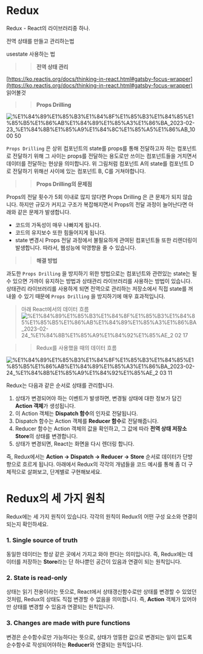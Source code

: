 # Redux

Redux - React의 라이브러리중 하나.

전역 상태를 만들고 관리하는법

usestate 사용하는 법

>>**전역 상태 관리**

[https://ko.reactjs.org/docs/thinking-in-react.html#gatsby-focus-wrapper](https://ko.reactjs.org/docs/thinking-in-react.html#gatsby-focus-wrapper) 읽어볼것

>>****Props Drilling****

![%E1%84%89%E1%85%B3%E1%84%8F%E1%85%B3%E1%84%85%E1%85%B5%E1%86%AB%E1%84%89%E1%85%A3%E1%86%BA_2023-02-23_%E1%84%8B%E1%85%A9%E1%84%8C%E1%85%A5%E1%86%AB_10 00 50](https://user-images.githubusercontent.com/115977201/221102114-383fbe50-80d4-4634-933d-194d88e27674.png)


`Props Drilling`
은 상위 컴포넌트의 state를 props를 통해 전달하고자 하는 컴포넌트로 전달하기 위해 그 사이는 props를 전달하는 용도로만 쓰이는 컴포넌트들을 거치면서 데이터를 전달하는 현상을 의미합니다. 위 그림처럼 컴포넌트 A의 state를 컴포넌트 D로 전달하기 위해선 사이에 있는 컴포넌트 B, C를 거쳐야합니다.

>>****Props Drilling의 문제점****

Props의 전달 횟수가 5회 이내로 많지 않다면 Props Drilling 은 큰 문제가 되지 않습니다. 하지만 규모가 커지고 구조가 복잡해지면서 Props의 전달 과정이 늘어난다면 아래와 같은 문제가 발생합니다.

- 코드의 가독성이 매우 나빠지게 됩니다.
- 코드의 유지보수 또한 힘들어지게 됩니다.
- state 변경시 Props 전달 과정에서 불필요하게 관여된 컴포넌트들 또한 리렌더링이 발생합니다.
따라서, 웹성능에 악영향을 줄 수 있습니다.

>>****해결 방법****

과도한 `Props Drilling`
을 방지하기 위한 방법으로는 컴포넌트와 관련있는 state는 될 수 있으면 가까이 유지하는 방법과 상태관리 라이브러리를 사용하는 방법이 있습니다. 상태관리 라이브러리를 사용하게 되면 전역으로 관리하는 저장소에서 직접 state를 꺼내쓸 수 있기 때문에 `Props Drilling`
을 방지하기에 매우 효과적입니다.

>아래 React에서의 데이터 흐름
![%E1%84%89%E1%85%B3%E1%84%8F%E1%85%B3%E1%84%85%E1%85%B5%E1%86%AB%E1%84%89%E1%85%A3%E1%86%BA_2023-02-24_%E1%84%8B%E1%85%A9%E1%84%92%E1%85%AE_2 02 17](https://user-images.githubusercontent.com/115977201/221102145-d16272cc-b1d2-4c3b-968f-b141029cd190.png)


>>Redux를 사용했을 때의 데이터 흐름

![%E1%84%89%E1%85%B3%E1%84%8F%E1%85%B3%E1%84%85%E1%85%B5%E1%86%AB%E1%84%89%E1%85%A3%E1%86%BA_2023-02-24_%E1%84%8B%E1%85%A9%E1%84%92%E1%85%AE_2 03 11](https://user-images.githubusercontent.com/115977201/221102169-efcbe1e9-f3e5-487e-bf54-79739aacfd3a.png)


Redux는 다음과 같은 순서로 상태를 관리합니다.

1. 상태가 변경되어야 하는 이벤트가 발생하면, 변경될 상태에 대한 정보가 담긴 **Action 객체**가 생성됩니다.
2. 이 Action 객체는 **Dispatch 함수**의 인자로 전달됩니다.
3. Dispatch 함수는 Action 객체를 **Reducer 함수**로 전달해줍니다.
4. Reducer 함수는 Action 객체의 값을 확인하고, 그 값에 따라 **전역 상태 저장소 Store**의 상태를 변경합니다.
5. 상태가 변경되면, React는 화면을 다시 렌더링 합니다.

즉, Redux에서는 **Action → Dispatch → Reducer → Store** 순서로 데이터가 단방향으로 흐르게 됩니다. 아래에서 Redux의 각각의 개념들을 코드 예시를 통해 좀 더 구체적으로 살펴보고, 단계별로 구현해보세요.

# **Redux의 세 가지 원칙**

Redux에는 세 가지 원칙이 있습니다. 각각의 원칙이 Redux의 어떤 구성 요소와 연결이 되는지 확인하세요.

### **1. Single source of truth**

동일한 데이터는 항상 같은 곳에서 가지고 와야 한다는 의미입니다. 즉, Redux에는 데이터를 저장하는 **Store**라는 단 하나뿐인 공간이 있음과 연결이 되는 원칙입니다.

### **2. State is read-only**

상태는 읽기 전용이라는 뜻으로, React에서 상태갱신함수로만 상태를 변경할 수 있었던 것처럼, Redux의 상태도 직접 변경할 수 없음을 의미합니다. 즉, **Action** 객체가 있어야만 상태를 변경할 수 있음과 연결되는 원칙입니다.

### **3. Changes are made with pure functions**

변경은 순수함수로만 가능하다는 뜻으로, 상태가 엉뚱한 값으로 변경되는 일이 없도록 순수함수로 작성되어야하는 **Reducer**와 연결되는 원칙입니다.
